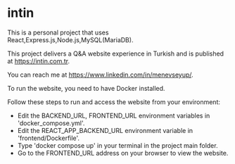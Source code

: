 # intin 
This is a personal project that uses React,Express.js,Node.js,MySQL(MariaDB).

This project delivers a Q&A website experience in Turkish and is published at https://intin.com.tr.

You can reach me at https://www.linkedin.com/in/menevseyup/.

To run the website, you need to have Docker installed.

Follow these steps to run and access the website from your environment:
- Edit the BACKEND_URL, FRONTEND_URL environment variables in 'docker_compose.yml'.
- Edit the REACT_APP_BACKEND_URL environment variable in 'frontend/Dockerfile'.
- Type 'docker compose up' in your terminal in the project main folder.
- Go to the FRONTEND_URL address on your browser to view the website.
